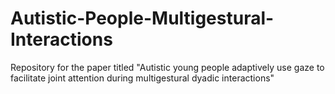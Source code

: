 # Autistic-People-Multigestural-Interactions
Repository for the paper titled "Autistic young people adaptively use gaze to facilitate joint attention during multigestural dyadic interactions"
